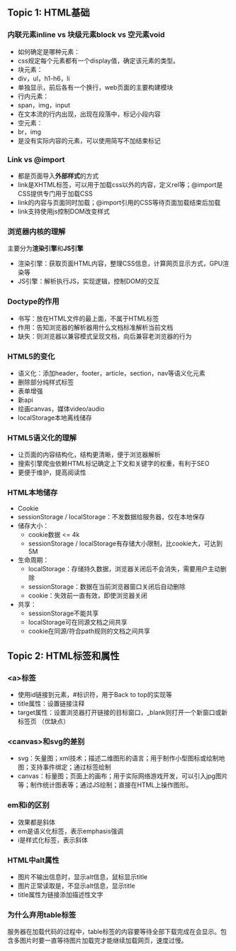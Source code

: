 ## Topic 1:  HTML基础

### **内联元素inline vs 块级元素block vs 空元素void**

-	如何确定是哪种元素：
  -	css规定每个元素都有一个display值，确定该元素的类型。
-	块元素：
  -	div，ul，h1-h6，li
  -	单独显示，前后各有一个换行，web页面的主要构建模块
-	行内元素：
  -	span，img，input
  -	在文本流的行内出现，出现在段落中，标记小段内容
-	空元素：
  -	br，img
  -	是没有实际内容的元素，可以使用简写不加结束标记

### Link vs @import

- 都是页面导入**外部样式**的方式
- link是XHTML标签，可以用于加载css以外的内容，定义rel等；@import是CSS提供专门用于加载CSS
- link的内容与页面同时加载；@import引用的CSS等待页面加载结束后加载
- link支持使用js控制DOM改变样式

### 浏览器内核的理解

主要分为**渲染引擎**和**JS引擎**

- 渲染引擎：获取页面HTML内容，整理CSS信息，计算网页显示方式，GPU渲染等
- JS引擎：解析执行JS，实现逻辑，控制DOM的交互

### **Doctype**的作用

- 书写：放在HTML文件的最上面，不属于HTML标签
- 作用：告知浏览器的解析器用什么文档标准解析当前文档
- 缺失：则浏览器以兼容模式呈现文档，向后兼容老浏览器的行为

### HTML5的变化

- 语义化：添加header，footer，article，section，nav等语义化元素
- 删除部分纯样式标签
- 表单增强
- 新api
- 绘画canvas，媒体video/audio
- localStorage本地离线储存

### HTML5语义化的理解

- 让页面的内容结构化，结构更清晰，便于浏览器解析
- 搜索引擎爬虫依赖HTML标记确定上下文和关键字的权重，有利于SEO
- 更便于维护，提高阅读性

### HTML本地储存

- Cookie
- sessionStorage / localStorage：不发数据给服务器，仅在本地保存
- 储存大小：
  - cookie数据 <= 4k
  - sessionStorage / localStorage有存储大小限制，比cookie大，可达到5M
- 生命周期：
  - localStorage：存储持久数据，浏览器关闭后不会消失，需要用户主动删除
  - sessionStorage：数据在当前浏览器窗口关闭后自动删除
  - cookie：失效前一直有效，即使浏览器关闭
- 共享：
  - sessionStorage不能共享
  - localStorage可在同源文档之间共享
  - cookie在同源/符合path规则的文档之间共享

## Topic 2:  HTML标签和属性

### **\<a>标签**

- 使用id链接到元素，#标识符，用于Back to top的实现等
- title属性：设置链接注释
- target属性：设置浏览器打开链接的目标窗口，_blank则打开一个新窗口或新标签页 （优缺点）

### **\<canvas>和svg**的差别

- svg：矢量图；xml技术；描述二维图形的语言；用于制作小型图标或绘制地图；支持事件绑定；通过标签绘制
- canvas：标量图；页面上的画布；用于实际网络游戏开发，可以引入jpg图片等；制作统计图表等；通过JS绘制；直接在HTML上操作图形。

### em和i的区别

- 效果都是斜体
- em是语义化标签，表示emphasis强调
- i是样式化标签，表示斜体

### HTML中alt属性

- 图片不输出信息时，显示alt信息，鼠标显示title
- 图片正常读取是，不显示alt信息，显示title
- title属性为链接添加描述性文字

### 为什么弃用table标签

服务器在加载代码的过程中，table标签的内容要等待全部下载完成在会显示。包含多图片时要一直等待图片加载完才能继续加载网页，速度过慢。





